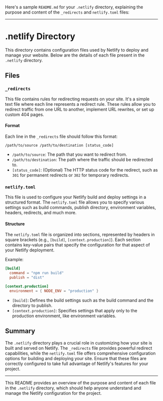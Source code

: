 Here's a sample `README.md` for your `.netlify` directory, explaining the purpose and content of the `_redirects` and `netlify.toml` files:

---

# .netlify Directory

This directory contains configuration files used by Netlify to deploy and manage your website. Below are the details of each file present in the `.netlify` directory.

## Files

### `_redirects`

This file contains rules for redirecting requests on your site. It's a simple text file where each line represents a redirect rule. These rules allow you to redirect traffic from one URL to another, implement URL rewrites, or set up custom 404 pages.

#### Format

Each line in the `_redirects` file should follow this format:

```
/path/to/source /path/to/destination [status_code]
```

- `/path/to/source`: The path that you want to redirect from.
- `/path/to/destination`: The path where the traffic should be redirected to.
- `[status_code]`: (Optional) The HTTP status code for the redirect, such as `301` for permanent redirects or `302` for temporary redirects.

### `netlify.toml`

This file is used to configure your Netlify build and deploy settings in a structured format. The `netlify.toml` file allows you to specify various settings such as build commands, publish directory, environment variables, headers, redirects, and much more.

#### Structure

The `netlify.toml` file is organized into sections, represented by headers in square brackets (e.g., `[build]`, `[context.production]`). Each section contains key-value pairs that specify the configuration for that aspect of your Netlify deployment.

Example:

```toml
[build]
  command = "npm run build"
  publish = "dist"

[context.production]
  environment = { NODE_ENV = "production" }
```

- `[build]`: Defines the build settings such as the build command and the directory to publish.
- `[context.production]`: Specifies settings that apply only to the production environment, like environment variables.

## Summary

The `.netlify` directory plays a crucial role in customizing how your site is built and served on Netlify. The `_redirects` file provides powerful redirect capabilities, while the `netlify.toml` file offers comprehensive configuration options for building and deploying your site. Ensure that these files are correctly configured to take full advantage of Netlify's features for your project.

--- 

This README provides an overview of the purpose and content of each file in the `.netlify` directory, which should help anyone understand and manage the Netlify configuration for the project.